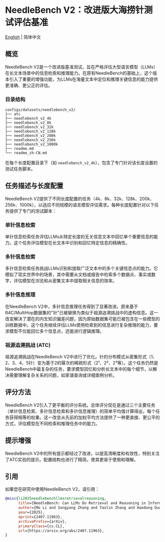 # NeedleBench V2：改进版大海捞针测试评估基准

[English](readme.md) | 简体中文

## 概览

NeedleBench V2是一个改进版基准测试，旨在严格评估大型语言模型（LLMs）在长文本场景中的信息检索和推理能力。在原有NeedleBench的基础上，这个版本引入了重要的增强功能，为LLMs在海量文本中定位和推理关键信息的能力提供更准确、更公正的评估。

### 目录结构

```
configs/datasets/needlebench_v2/
├── atc
├── needlebench_v2_4k
├── needlebench_v2_8k
├── needlebench_v2_32k
├── needlebench_v2_128k
├── needlebench_v2_200k
├── needlebench_v2_256k
├── needlebench_v2_1000k
├── readme.md
└── readme_zh-CN.md
```

在每个长度配置目录下（如 `needlebench_v2_4k`），包含了专门针对该长度设置的测试任务脚本。

## 任务描述与长度配置

NeedleBench V2提供了不同长度配置的任务（4k、8k、32k、128k、200k、256k、1000k），以适应不同规模的语言模型评估需求。每种长度配置针对以下任务提供了专门的测试脚本：

### 单针信息检索

单针信息检索任务评估LLMs从特定长度的无关信息文本中回忆单个重要信息的能力。这个任务评估模型在长文本中识别和回忆特定信息的精确性。

### 多针信息检索

多针信息检索任务挑战LLMs识别和提取广泛文本中的多个关键信息点的能力。它模拟了现实世界中的场景，其中需要从文档或报告中检索多个数据点、事实或数字，评估模型在浏览和从密集文本中提取相关信息的效率。

### 多针信息推理

在NeedleBench V2中，多针信息推理任务得到了显著改进。原来基于R4C/MultiHop数据集的"针"已被替换为类似于祖源追溯挑战中的虚构信息。这一改变解决了潜在的内生知识偏差问题，因为原始数据集可能已被包含在一些模型的训练数据中。这个任务继续评估LLMs使用检索到的信息进行复杂推理的能力，要求模型不仅能回忆多个信息点，还能进行逻辑推理。

### 祖源追溯挑战 (ATC)

祖源追溯挑战在NeedleBench V2中进行了优化。针的分布模式从密集形式（1、2、3、4、5针）变为基于2的幂次的稀疏形式（2¹、2²、2³等）。这个任务仍然是NeedleBench中最复杂的任务，要求模型回忆和分析长文本中的每个细节，以解决需要理解复杂关系的问题，如家谱查询或详细案例分析。

## 评分方法

NeedleBench V2引入了更平衡的评分系统。总体评分现在是通过三个主要任务（单针信息检索、多针信息检索和多针信息推理）的简单平均值计算得出，每个任务获得相等的权重。这一改变从先前的加权平均方法提供了一种更直接、更公平的方式，评估模型在不同检索和推理任务中的能力。

## 提示增强

NeedleBench V2中的所有提示都经过了改进，以提高清晰度和有效性，特别关注了ATC实验的提示。配置结构也进行了精简，使其更易于使用和理解。

## 引用

如果您在研究中使用NeedleBench V2，请引用：

```bibtex
@misc{li2025needlebenchllmsretrievalreasoning,
      title={NeedleBench: Can LLMs Do Retrieval and Reasoning in Information-Dense Context?}, 
      author={Mo Li and Songyang Zhang and Taolin Zhang and Haodong Duan and Yunxin Liu and Kai Chen},
      year={2025},
      eprint={2407.11963},
      archivePrefix={arXiv},
      primaryClass={cs.CL},
      url={https://arxiv.org/abs/2407.11963}, 
}
``` 